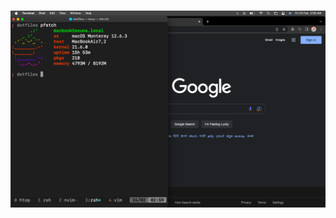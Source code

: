 <h1 align="center">
    <a href="https://github.com/voidz7/dotfiles">
        <img alt="scrot" src="https://raw.githubusercontent.com/vovw/dotfiles/master/macos.png" width="960">
    </a>
    <br>
</h1>

